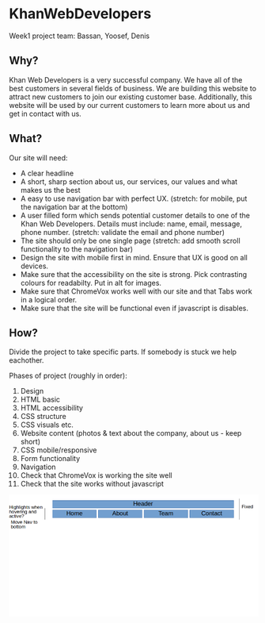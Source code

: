# KhanWebDevelopers
Week1 project team: Bassan, Yoosef, Denis

## Why?
Khan Web Developers is a very successful company. We have all of the best customers in several fields of business. We are building this website to attract new customers to join our existing customer base. Additionally, this website will be used by our current customers to learn more about us and get in contact with us.

## What?
Our site will need:

* A clear headline
* A short, sharp section about us, our services, our values and what makes us the best
* A easy to use navigation bar with perfect UX. (stretch: for mobile, put the navigation bar at the bottom)
* A user filled form which sends potential customer details to one of the Khan Web Developers. Details must include: name, email, message, phone number. (stretch: validate the email and phone number)
* The site should only be one single page (stretch: add smooth scroll functionality to the navigation bar)
* Design the site with mobile first in mind. Ensure that UX is good on all devices.
* Make sure that the accessibility on the site is strong. Pick contrasting colours for readabilty. Put in alt for images.
* Make sure that ChromeVox works well with our site and that Tabs work in a logical order.
* Make sure that the site will be functional even if javascript is disables.

## How?

Divide the project to take specific parts. If somebody is stuck we help eachother.

Phases of project (roughly in order):
1. Design
2. HTML basic
3. HTML accessibility
4. CSS structure
5. CSS visuals etc.
6. Website content (photos & text about the company, about us - keep short)
7. CSS mobile/responsive
8. Form functionality
9. Navigation
10. Check that ChromeVox is working the site well
11. Check that the site works without javascript

![Image of header & Nav](https://github.com/FACN4/KhanWebDevelopers/blob/master/images/navLayout.png)
